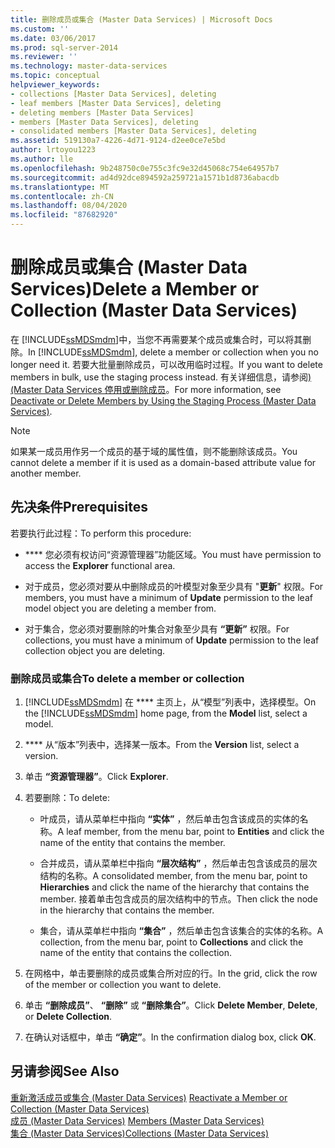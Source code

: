```yaml
---
title: 删除成员或集合 (Master Data Services) | Microsoft Docs
ms.custom: ''
ms.date: 03/06/2017
ms.prod: sql-server-2014
ms.reviewer: ''
ms.technology: master-data-services
ms.topic: conceptual
helpviewer_keywords:
- collections [Master Data Services], deleting
- leaf members [Master Data Services], deleting
- deleting members [Master Data Services]
- members [Master Data Services], deleting
- consolidated members [Master Data Services], deleting
ms.assetid: 519130a7-4226-4d71-9124-d2ee0ce7e5bd
author: lrtoyou1223
ms.author: lle
ms.openlocfilehash: 9b248750c0e755c3fc9e32d45068c754e64957b7
ms.sourcegitcommit: ad4d92dce894592a259721a1571b1d8736abacdb
ms.translationtype: MT
ms.contentlocale: zh-CN
ms.lasthandoff: 08/04/2020
ms.locfileid: "87682920"
---
```

# <a name="delete-a-member-or-collection-master-data-services"></a><span data-ttu-id="9a73a-102">删除成员或集合 (Master Data Services)</span><span class="sxs-lookup"><span data-stu-id="9a73a-102">Delete a Member or Collection (Master Data Services)</span></span>
  <span data-ttu-id="9a73a-103">在 [!INCLUDE[ssMDSmdm](../includes/ssmdsmdm-md.md)]中，当您不再需要某个成员或集合时，可以将其删除。</span><span class="sxs-lookup"><span data-stu-id="9a73a-103">In [!INCLUDE[ssMDSmdm](../includes/ssmdsmdm-md.md)], delete a member or collection when you no longer need it.</span></span> <span data-ttu-id="9a73a-104">若要大批量删除成员，可以改用临时过程。</span><span class="sxs-lookup"><span data-stu-id="9a73a-104">If you want to delete members in bulk, use the staging process instead.</span></span> <span data-ttu-id="9a73a-105">有关详细信息，请参阅[&#41;&#40;Master Data Services 停用或删除成员](add-update-and-delete-data-master-data-services.md)。</span><span class="sxs-lookup"><span data-stu-id="9a73a-105">For more information, see [Deactivate or Delete Members by Using the Staging Process &#40;Master Data Services&#41;](add-update-and-delete-data-master-data-services.md).</span></span>  
  
> [!NOTE]  
>  <span data-ttu-id="9a73a-106">如果某一成员用作另一个成员的基于域的属性值，则不能删除该成员。</span><span class="sxs-lookup"><span data-stu-id="9a73a-106">You cannot delete a member if it is used as a domain-based attribute value for another member.</span></span>  
  
## <a name="prerequisites"></a><span data-ttu-id="9a73a-107">先决条件</span><span class="sxs-lookup"><span data-stu-id="9a73a-107">Prerequisites</span></span>  
 <span data-ttu-id="9a73a-108">若要执行此过程：</span><span class="sxs-lookup"><span data-stu-id="9a73a-108">To perform this procedure:</span></span>  
  
-   <span data-ttu-id="9a73a-109">\*\*\*\* 您必须有权访问“资源管理器”功能区域。</span><span class="sxs-lookup"><span data-stu-id="9a73a-109">You must have permission to access the **Explorer** functional area.</span></span>  
  
-   <span data-ttu-id="9a73a-110">对于成员，您必须对要从中删除成员的叶模型对象至少具有 "**更新**" 权限。</span><span class="sxs-lookup"><span data-stu-id="9a73a-110">For members, you must have a minimum of **Update** permission to the leaf model object you are deleting a member from.</span></span>  
  
-   <span data-ttu-id="9a73a-111">对于集合，您必须对要删除的叶集合对象至少具有 **“更新”** 权限。</span><span class="sxs-lookup"><span data-stu-id="9a73a-111">For collections, you must have a minimum of **Update** permission to the leaf collection object you are deleting.</span></span>  
  
### <a name="to-delete-a-member-or-collection"></a><span data-ttu-id="9a73a-112">删除成员或集合</span><span class="sxs-lookup"><span data-stu-id="9a73a-112">To delete a member or collection</span></span>  
  
1.  <span data-ttu-id="9a73a-113">[!INCLUDE[ssMDSmdm](../includes/ssmdsmdm-md.md)] 在 \*\*\*\* 主页上，从“模型”列表中，选择模型。</span><span class="sxs-lookup"><span data-stu-id="9a73a-113">On the [!INCLUDE[ssMDSmdm](../includes/ssmdsmdm-md.md)] home page, from the **Model** list, select a model.</span></span>  
  
2.  <span data-ttu-id="9a73a-114">\*\*\*\* 从“版本”列表中，选择某一版本。</span><span class="sxs-lookup"><span data-stu-id="9a73a-114">From the **Version** list, select a version.</span></span>  
  
3.  <span data-ttu-id="9a73a-115">单击 **“资源管理器”**。</span><span class="sxs-lookup"><span data-stu-id="9a73a-115">Click **Explorer**.</span></span>  
  
4.  <span data-ttu-id="9a73a-116">若要删除：</span><span class="sxs-lookup"><span data-stu-id="9a73a-116">To delete:</span></span>  
  
    -   <span data-ttu-id="9a73a-117">叶成员，请从菜单栏中指向 **“实体”** ，然后单击包含该成员的实体的名称。</span><span class="sxs-lookup"><span data-stu-id="9a73a-117">A leaf member, from the menu bar, point to **Entities** and click the name of the entity that contains the member.</span></span>  
  
    -   <span data-ttu-id="9a73a-118">合并成员，请从菜单栏中指向 **“层次结构”** ，然后单击包含该成员的层次结构的名称。</span><span class="sxs-lookup"><span data-stu-id="9a73a-118">A consolidated member, from the menu bar, point to **Hierarchies** and click the name of the hierarchy that contains the member.</span></span> <span data-ttu-id="9a73a-119">接着单击包含成员的层次结构中的节点。</span><span class="sxs-lookup"><span data-stu-id="9a73a-119">Then click the node in the hierarchy that contains the member.</span></span>  
  
    -   <span data-ttu-id="9a73a-120">集合，请从菜单栏中指向 **“集合”** ，然后单击包含该集合的实体的名称。</span><span class="sxs-lookup"><span data-stu-id="9a73a-120">A collection, from the menu bar, point to **Collections** and click the name of the entity that contains the collection.</span></span>  
  
5.  <span data-ttu-id="9a73a-121">在网格中，单击要删除的成员或集合所对应的行。</span><span class="sxs-lookup"><span data-stu-id="9a73a-121">In the grid, click the row of the member or collection you want to delete.</span></span>  
  
6.  <span data-ttu-id="9a73a-122">单击 **“删除成员”**、 **“删除”** 或 **“删除集合”**。</span><span class="sxs-lookup"><span data-stu-id="9a73a-122">Click **Delete Member**, **Delete**, or **Delete Collection**.</span></span>  
  
7.  <span data-ttu-id="9a73a-123">在确认对话框中，单击 **“确定”**。</span><span class="sxs-lookup"><span data-stu-id="9a73a-123">In the confirmation dialog box, click **OK**.</span></span>  
  
## <a name="see-also"></a><span data-ttu-id="9a73a-124">另请参阅</span><span class="sxs-lookup"><span data-stu-id="9a73a-124">See Also</span></span>  
 <span data-ttu-id="9a73a-125">[重新激活成员或集合 &#40;Master Data Services&#41;](../../2014/master-data-services/reactivate-a-member-or-collection-master-data-services.md) </span><span class="sxs-lookup"><span data-stu-id="9a73a-125">[Reactivate a Member or Collection &#40;Master Data Services&#41;](../../2014/master-data-services/reactivate-a-member-or-collection-master-data-services.md) </span></span>  
 <span data-ttu-id="9a73a-126">[成员 &#40;Master Data Services&#41;](../../2014/master-data-services/members-master-data-services.md) </span><span class="sxs-lookup"><span data-stu-id="9a73a-126">[Members &#40;Master Data Services&#41;](../../2014/master-data-services/members-master-data-services.md) </span></span>  
 [<span data-ttu-id="9a73a-127">集合 (Master Data Services)</span><span class="sxs-lookup"><span data-stu-id="9a73a-127">Collections &#40;Master Data Services&#41;</span></span>](../../2014/master-data-services/collections-master-data-services.md)  
  
  

